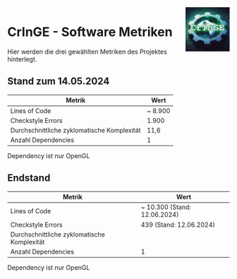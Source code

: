<img src="./resources/img/logo.png" height="100" align="right">

# CrInGE - Software Metriken

Hier werden die drei gewählten Metriken des Projektes hinterlegt.

## Stand zum 14.05.2024

| Metrik | Wert |
| --- | --- |
| Lines of Code | ~ 8.900 |
| Checkstyle Errors | 1.900 |
| Durchschnittliche zyklomatische Komplexität | 11,6 |
| Anzahl Dependencies | 1 |

Dependency ist nur OpenGL

## Endstand

| Metrik | Wert |
| --- | --- |
| Lines of Code | ~ 10.300 (Stand: 12.06.2024) |
| Checkstyle Errors | 439 (Stand: 12.06.2024) |
| Durchschnittliche zyklomatische Komplexität |  |
| Anzahl Dependencies | 1 |

Dependency ist nur OpenGL

